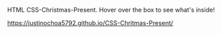 HTML CSS-Christmas-Present.
Hover over the box to see what's inside!

https://justinochoa5792.github.io/CSS-Chritmas-Present/
